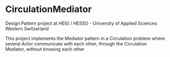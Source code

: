 # CirculationMediator
Design Pattern project at HEIG / HESSO - University of Applied Sciences Western Switzerland

This project implements the Mediator pattern in a Circulation problem where several Actor communicate with each other, through the Circulation Mediator, without knowing each other
